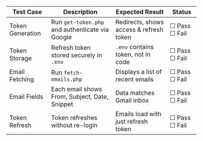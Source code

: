 | Test Case        | Description                                     | Expected Result                         | Status        |
| ---------------- | ----------------------------------------------- | --------------------------------------- | ------------- |
| Token Generation | Run `get-token.php` and authenticate via Google | Redirects, shows access & refresh token | ☐ Pass ☐ Fail |
| Token Storage    | Refresh token stored securely in `.env`         | `.env` contains token, not in code      | ☐ Pass ☐ Fail |
| Email Fetching   | Run `fetch-emails.php`                          | Displays a list of recent emails        | ☐ Pass ☐ Fail |
| Email Fields     | Each email shows From, Subject, Date, Snippet   | Data matches Gmail inbox                | ☐ Pass ☐ Fail |
| Token Refresh    | Token refreshes without re-login                | Emails load with just refresh token     | ☐ Pass ☐ Fail |
